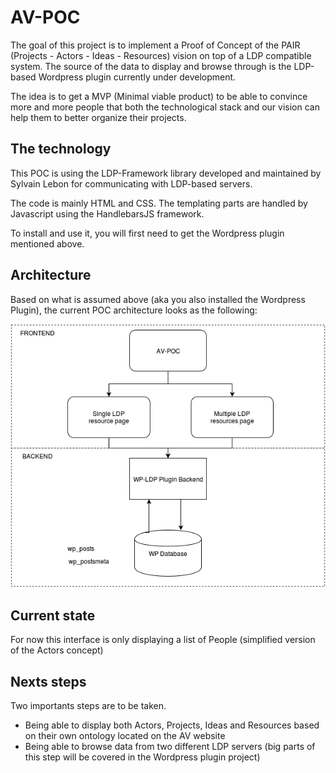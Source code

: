 # AV-POC

The goal of this project is to implement a Proof of Concept of the PAIR (Projects - Actors - Ideas - Resources) vision on top of a LDP compatible system.
The source of the data to display and browse through is the LDP-based Wordpress plugin currently under development.

The idea is to get a MVP (Minimal viable product) to be able to convince more and more people that both the technological stack and our vision can help them to better organize their projects.

## The technology
This POC is using the LDP-Framework library developed and maintained by Sylvain Lebon for communicating with LDP-based servers.

The code is mainly HTML and CSS. The templating parts are handled by Javascript using the HandlebarsJS framework.

To install and use it, you will first need to get the Wordpress plugin mentioned above.

## Architecture
Based on what is assumed above (aka you also installed the Wordpress Plugin), the current POC architecture looks as the following:

<p align="center">
  <img src="https://github.com/assemblee-virtuelle/AV-POC/blob/master/wiki/img/AV-POC.png" alt="Architecture schema" />
</p>

## Current state

For now this interface is only displaying a list of People (simplified version of the Actors concept)

## Nexts steps

Two importants steps are to be taken.
- Being able to display both Actors, Projects, Ideas and Resources based on their own ontology located on the AV website
- Being able to browse data from two different LDP servers (big parts of this step will be covered in the Wordpress plugin project)
